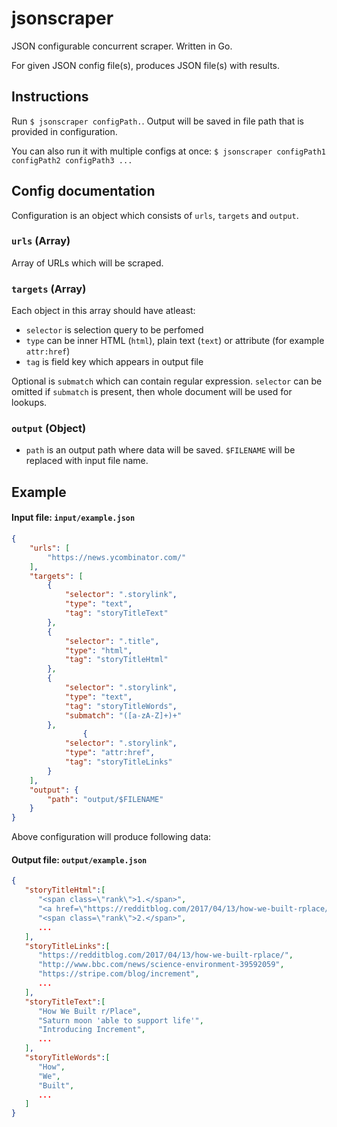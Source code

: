 # jsonscraper

JSON configurable concurrent scraper. Written in Go.

For given JSON config file(s), produces JSON file(s) with results.

## Instructions

Run `$ jsonscraper configPath.`. Output will be saved in file path that is provided in configuration.

You can also run it with multiple configs at once: `$ jsonscraper configPath1 configPath2 configPath3 ...`

## Config documentation
Configuration is an object which consists of `urls`, `targets` and `output`.

### `urls` (Array)
Array of URLs which will be scraped.

### `targets` (Array)
Each object in this array should have atleast:
* `selector` is selection query to be perfomed
* `type` can be inner HTML (`html`), plain text (`text`) or attribute (for example `attr:href`) 
* `tag` is field key which appears in output file

Optional is `submatch` which can contain regular expression. `selector` can be omitted if `submatch` is present, then whole document will be used for lookups.

### `output` (Object)
* `path` is an output path where data will be saved. `$FILENAME` will be replaced with input file name.


## Example

#### Input file: `input/example.json`

```json
{
    "urls": [
        "https://news.ycombinator.com/"
    ],
    "targets": [
        {
            "selector": ".storylink",
            "type": "text",
            "tag": "storyTitleText"
        },
        {
            "selector": ".title",
            "type": "html",
            "tag": "storyTitleHtml"
        },
        {
            "selector": ".storylink",
            "type": "text",
            "tag": "storyTitleWords",
            "submatch": "([a-zA-Z]+)+"
        },
                {
            "selector": ".storylink",
            "type": "attr:href",
            "tag": "storyTitleLinks"
        }
    ],
    "output": {
        "path": "output/$FILENAME"
    }
}
```

Above configuration will produce following data:

#### Output file: `output/example.json`

```json
{
   "storyTitleHtml":[
      "<span class=\"rank\">1.</span>",
      "<a href=\"https://redditblog.com/2017/04/13/how-we-built-rplace/\" class=\"storylink\">How We Built r/Place</a><span class=\"sitebit comhead\"> (<a href=\"from?site=redditblog.com\"><span class=\"sitestr\">redditblog.com</span></a>)</span>",
      "<span class=\"rank\">2.</span>",
      ...
   ],
   "storyTitleLinks":[
      "https://redditblog.com/2017/04/13/how-we-built-rplace/",
      "http://www.bbc.com/news/science-environment-39592059",
      "https://stripe.com/blog/increment",
      ...
   ],
   "storyTitleText":[
      "How We Built r/Place",
      "Saturn moon 'able to support life'",
      "Introducing Increment",
      ...
   ],
   "storyTitleWords":[
      "How",
      "We",
      "Built",
      ...
   ]
}
```